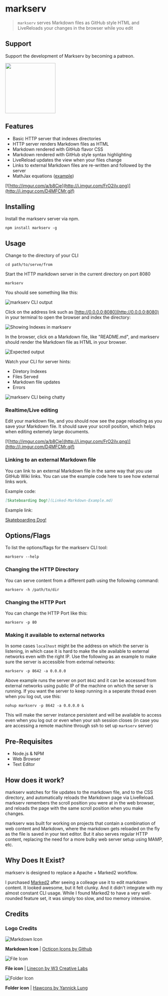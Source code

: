 # markserv

> `markserv` serves Markdown files as GitHub style HTML and LiveReloads your changes in the browser while you edit

## Support

Support the development of Markserv by becoming a patreon.

<a href="https://patreon.com/bePatron?u=9720216"><img width="160" src="https://f1lt3r.io/content/images/2018/04/become_a_patron_button@2x.png"></a>

## Features

 - Basic HTTP server that indexes directories
 - HTTP server renders Markdown files as HTML
 - Markdown rendered with GitHub flavor CSS
 - Markdown rendered with GitHub style syntax highlighting
 - LiveReload updates the view when your files change
 - Links to external Markdown files are re-written and followed by the server
 - MathJax equations ([example](examples/mathjax.md))

[![http://imgur.com/a/b8Cje](http://i.imgur.com/FrO2ilv.png)](http://i.imgur.com/D4MFCMr.gif)

## Installing

Install the markserv server via npm.

```shell
npm install markserv -g
```

## Usage

Change to the directory of your CLI

```shell
cd path/to/serve/from
```

Start the HTTP markdown server in the current directory on port 8080

```shell
markserv
```

You should see something like this:

![markserv CLI output](http://i.imgur.com/Ii8ydEN.png)

Click on the address link such as [http://0.0.0.0:8080](http://0.0.0.0:8080) in your terminal to open the browser and index the directory:

![Showing Indexes in markserv](http://i.imgur.com/fjMPutk.png)

In the browser, click on a Markdown file, like "README.md", and markserv should render the Markdown file as HTML in your browser.

![Expected output](http://i.imgur.com/yWv8dGZ.png)

Watch your CLI for server hints:

 - Diretory Indexes
 - Files Served
 - Markdown file updates
 - Errors

![markserv CLI being chatty](http://i.imgur.com/TuO78gt.png)

### Realtime/Live editing

Edit your markdown file, and you should now see the page reloading as you save your Markdown file. It should save your scroll position, which helps when editing extemely large documents.

[![http://imgur.com/a/b8Cje](http://i.imgur.com/FrO2ilv.png)](http://i.imgur.com/D4MFCMr.gif)

### Linking to an external Markdown file

You can link to an external Markdown file in the same way that you use GitHub Wiki links. You can use the example code here to see how external links work.

Example code:

```markdown
[Skateboarding Dog!](Linked-Markdown-Example.md)
```

Example link:

[Skateboarding Dog!](Linked-Markdown-Example.md)

## Options/Flags

To list the options/flags for the markserv CLI tool:

```shell
markserv --help
```

### Changing the HTTP Directory

You can serve content from a different path using the following command:

```shell
markserv -h /path/to/dir
```

### Changing the HTTP Port

You can change the HTTP Port like this:

```shell
markserv -p 80
```

### Making it available to external networks

In some cases `localhost` might be the address on which the server is listening, in which case it is hard to make the site available to external networks even with the right IP. Use the following as an example to make sure the server is accessible from external networks:

```shell
markserv -p 8642 -a 0.0.0.0
```

Above example runs the server on port `8642` and it can be accessed from external networks using public IP of the machine on which the server is running. If you want the server to keep running in a seperate thread even when you log out, use this:

```shell
nohup markserv -p 8642 -a 0.0.0.0 &
```

This will make the server instance persistent and will be available to access even when you log out or even when your ssh session closes (in case you are accessing a remote machine through ssh to set up `markserv` server)


## Pre-Requisites

 - Node.js & NPM
 - Web Browser
 - Text Editor

## How does it work?

markserv watches for file updates to the markdown file, and to the CSS directory, and automatically reloads the Markdown page via LiveReload. markserv remembers the scroll position you were at in the web browser, and reloads the page with the same scroll position when you make changes.

markserv was built for working on projects that contain a combination of web content and Markdown, where the markdown gets reloaded on the fly as the file is saved in your text editor. But it also serves regular HTTP content, replacing the need for a more bulky web server setup using MAMP, etc.


## Why Does It Exist?

markserv is designed to replace a Apache + Marked2 workflow.

I purchased [Marked2](http://marked2app.com/) after seeing a colleage use it to edit markdown content. It looked awesome, but it felt clunky. And it didn't integrate with my almost constant CLI usage. While I found Marked2 to have a very well-rounded feature set, it was simply too slow, and too memory intensive.

## Credits

### Logo Credits

![Markdown Icon](https://cdn0.iconfinder.com/data/icons/octicons/1024/markdown-32.png)

**Markdown Icon** | [Octicon Icons by Github](https://www.iconfinder.com/icons/298823/markdown_icon#size=32)

![File Icon](https://cdn4.iconfinder.com/data/icons/linecon/512/file-32.png)

**File icon** | [Linecon by W3 Creative Labs](https://www.iconfinder.com/icons/370083/document_file_files_page_paper_sheet_icon#size=32)

![Folder Icon](https://cdn1.iconfinder.com/data/icons/hawcons/32/699086-icon-94-folder-32.png)

**Folder icon** | [Hawcons by Yannick Lung](https://www.iconfinder.com/icons/314937/folder_icon#size=32)
